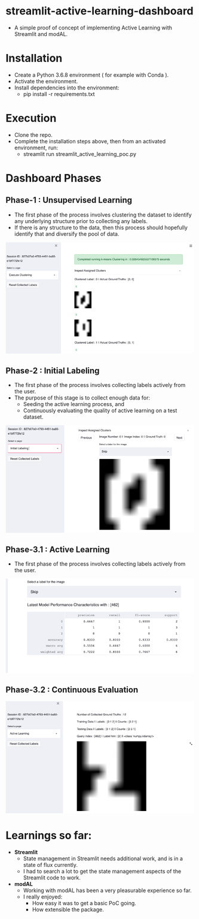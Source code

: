 # streamlit-active-learning-dashboard

* A simple proof of concept of implementing Active Learning with Streamlit and modAL.

# Installation
* Create a Python 3.6.8 environment ( for example with Conda ).
* Activate the environment.
* Install dependencies into the environment:
    * pip install -r requirements.txt

# Execution
* Clone the repo.
* Complete the installation steps above, then from an activated environment, run:
    * streamlit run streamlit_active_learning_poc.py

# Dashboard Phases

## Phase-1 : Unsupervised Learning
* The first phase of the process involves clustering the dataset to identify any underlying structure prior to collecting any labels.
* If there is any structure to the data, then this process should hopefully identify that and diversify the pool of data.

![image info](/images/img1_clustering.png)

## Phase-2 : Initial Labeling
* The first phase of the process involves collecting labels actively from the user. 
* The purpose of this stage is to collect enough data for:
    * Seeding the active learning process, and
    * Continuously evaluating the quality of active learning on a test dataset.

![image info](/images/img2_initial_labeling.png)

## Phase-3.1 : Active Learning
* The first phase of the process involves collecting labels actively from the user. 

![image info](/images/img3_act_learning_eval.png)

## Phase-3.2 : Continuous Evaluation

![image info](/images/img3_act_learning.png)

# Learnings so far:
* <b>Streamlit </b>
    * State management in Streamlit needs additional work, and is in a state of flux currently. 
    * I had to search a lot to get the state management aspects of the Streamlit code to work. 
* <b>modAL </b>
    * Working with modAL has been a very pleasurable experience so far. 
    * I really enjoyed:
        * How easy it was to get a basic PoC going.
        * How extensible the package.
